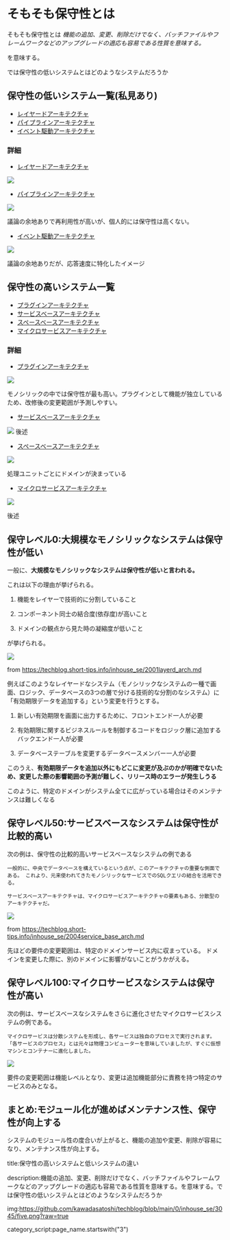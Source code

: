 



# そもそも保守性とは

そもそも保守性とは
*機能の追加、変更、削除だけでなく、バッチファイルやフレームワークなどのアップグレードの適応も容易である性質を意味する。*

を意味する。

では保守性の低いシステムとはどのようなシステムだろうか

## 保守性の低いシステム一覧(私見あり)

- [レイヤードアーキテクチャ](https://github.com/kawadasatoshi/techblog/blob/main/0/inhouse_se/layerd1.png?raw=true)
- [パイプラインアーキテクチャ](https://techblog.short-tips.info/inhouse_se/2002pipline_arch.md)
- [イベント駆動アーキテクチャ](https://techblog.short-tips.info/inhouse_se/2005event_driven_arch.md)


### 詳細

- [レイヤードアーキテクチャ](https://github.com/kawadasatoshi/techblog/blob/main/0/inhouse_se/layerd1.png?raw=true)

<img src="https://github.com/kawadasatoshi/techblog/blob/main/0/inhouse_se/layerd1.png?raw=true">

- [パイプラインアーキテクチャ](https://techblog.short-tips.info/inhouse_se/2002pipline_arch.md)

<img src="https://github.com/kawadasatoshi/techblog/blob/main/0/inhouse_se/2002pipline_arch/pipline.png?raw=true">


議論の余地ありで再利用性が高いが、個人的には保守性は高くない。

- [イベント駆動アーキテクチャ](https://techblog.short-tips.info/inhouse_se/2005event_driven_arch.md)

<img src="https://github.com/kawadasatoshi/techblog/blob/main/0/inhouse_se/2005event_driven_arch/event_driven_arch.png?raw=true">

議論の余地ありだが、応答速度に特化したイメージ




## 保守性の高いシステム一覧

- [プラグインアーキテクチャ](https://techblog.short-tips.info/inhouse_se/2003micro_kernel.md)
- [サービスベースアーキテクチャ](https://techblog.short-tips.info/inhouse_se/2004service_base_arch.md)
- [スペースベースアーキテクチャ](https://techblog.short-tips.info/inhouse_se/2006space_base_arch.md)
- [マイクロサービスアーキテクチャ](https://techblog.short-tips.info/inhouse_se/2008microservice_arch.md)


### 詳細

- [プラグインアーキテクチャ](https://techblog.short-tips.info/inhouse_se/2003micro_kernel.md)

<img src="https://github.com/kawadasatoshi/techblog/blob/main/0/inhouse_se/2003micro_kernel/micro_kernel.png?raw=true">

モノシリックの中では保守性が最も高い。プラグインとして機能が独立しているため、改修後の変更範囲が予測しやすい。

- [サービスベースアーキテクチャ](https://techblog.short-tips.info/inhouse_se/2004service_base_arch.md)

<img src="https://github.com/kawadasatoshi/techblog/blob/main/0/inhouse_se/2004service_base_arch/service_base_arch.png?raw=true">
後述

- [スペースベースアーキテクチャ](https://techblog.short-tips.info/inhouse_se/2006space_base_arch.md)

<img src="https://github.com/kawadasatoshi/techblog/blob/main/0/inhouse_se/2006space_base_arch/space_base_arch.png?raw=true">
</a>

処理ユニットごとにドメインが決まっている

- [マイクロサービスアーキテクチャ](https://techblog.short-tips.info/inhouse_se/2008microservice_arch.md)

<img src="https://github.com/kawadasatoshi/techblog/blob/main/0/inhouse_se/2008microservice_arch/microservice_arch.png?raw=true">

後述


## 保守レベル0:大規模なモノシリックなシステムは保守性が低い

一般に、**大規模なモノシリックなシステムは保守性が低いと言われる。**

これは以下の理由が挙げられる。

1. 機能をレイヤーで技術的に分割していること

2. コンポーネント同士の結合度(依存度)が高いこと

3. ドメインの観点から見た時の凝縮度が低いこと

が挙げられる。

<a href="https://techblog.short-tips.info/inhouse_se/2000software_arc.md">
<img src="https://github.com/kawadasatoshi/techblog/blob/main/0/inhouse_se/layerd1.png?raw=true">
</a>

from https://techblog.short-tips.info/inhouse_se/2001layerd_arch.md

例えばこのようなレイヤードなシステム（モノシリックなシステムの一種で画面、ロジック、データベースの3つの層で分ける技術的な分割のなシステム）に「有効期限データを追加する」という変更を行うとする。

1. 新しい有効期限を画面に出力するために、フロントエンド一人が必要

2. 有効期限に関するビジネスルールを制御するコードをロジック層に追加するバックエンド一人が必要

3. データベーステーブルを変更するデータベースメンバー一人が必要

このうえ、**有効期限データを追加以外にもどこに変更が及ぶのかが明確でないため、変更した際の影響範囲の予測が難しく、リリース時のエラーが発生しうる**

このように、特定のドメインがシステム全てに広がっている場合はそのメンテナンスは難しくなる


## 保守レベル50:サービスベースなシステムは保守性が比較的高い

次の例は、保守性の比較的高いサービスベースなシステムの例である

`一般的に、中央でデータベースを構えているという点が、このアーキテクチャの重要な側面である。 これより、元来使われてきたモノシリックなサービスでのSQLクエリの結合を活用できる。`

`サービスベースアーキテクチャは、マイクロサービスアーキテクチャの要素もある、分散型のアーキテクチャだ。`

<a href="https://techblog.short-tips.info/inhouse_se/2004service_base_arch.md">
<img src="https://github.com/kawadasatoshi/techblog/blob/main/0/inhouse_se/2004service_base_arch/service_base_ui_base.png?raw=true">
</a>

from https://techblog.short-tips.info/inhouse_se/2004service_base_arch.md

先ほどの要件の変更範囲は、特定のドメインサービス内に収まっている。
ドメインを変更した際に、別のドメインに影響がないことがうかがえる。


## 保守レベル100:マイクロサービスなシステムは保守性が高い

次の例は、サービスベースなシステムをさらに進化させたマイクロサービスシステムの例である。

`マイクロサービスは分散システムを形成し、各サービスは独自のプロセスで実行されます。 「各サービスのプロセス」とは元々は物理コンピューターを意味していましたが、すぐに仮想マシンとコンテナーに進化しました。`

<a href="https://techblog.short-tips.info/inhouse_se/2008microservice_arch.md">
<img src="https://github.com/kawadasatoshi/techblog/blob/main/0/inhouse_se/2008microservice_arch/microservice_arch.png?raw=true">
</a>

要件の変更範囲は機能レベルとなり、変更は追加機能部分に責務を持つ特定のサービスのみとなる。


## まとめ:モジュール化が進めばメンテナンス性、保守性が向上する

システムのモジュール性の度合いが上がると、機能の追加や変更、削除が容易になり、メンテナンス性が向上する。







title:保守性の高いシステムと低いシステムの違い

description:機能の追加、変更、削除だけでなく、バッチファイルやフレームワークなどのアップグレードの適応も容易である性質を意味する。を意味する。では保守性の低いシステムとはどのようなシステムだろうか

img:https://github.com/kawadasatoshi/techblog/blob/main/0/inhouse_se/3045/five.png?raw=true

category_script:page_name.startswith("3")






